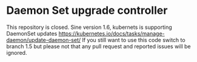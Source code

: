 Daemon Set upgrade controller
=============================

This repository is closed. Sine version 1.6, kubernets is supporting DaemonSet updates https://kubernetes.io/docs/tasks/manage-daemon/update-daemon-set/
If you still want to use this code switch to branch 1.5 but please not that any pull request and reported issues will be ignored. 

